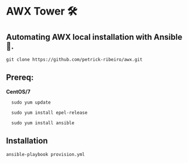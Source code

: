 # AWX Tower :hammer_and_wrench:	 

## Automating AWX local installation with Ansible :rocket:.

```
git clone https://github.com/petrick-ribeiro/awx.git
```

## Prereq:
**CentOS/7**
```
  sudo yum update

  sudo yum install epel-release

  sudo yum install ansible
```

## Installation
```
ansible-playbook provision.yml
```
